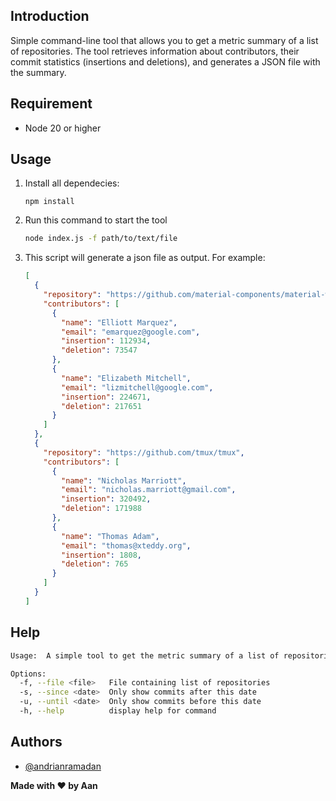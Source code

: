 ## Introduction

Simple command-line tool that allows you to get a metric summary of a list of repositories. The tool retrieves information about contributors, their commit statistics (insertions and deletions), and generates a JSON file with the summary.

## Requirement

- Node 20 or higher

## Usage

1. Install all dependecies:
   ```
   npm install
   ```
2. Run this command to start the tool
   ```bash
   node index.js -f path/to/text/file
   ```
3. This script will generate a json file as output. For example:
   ```json
   [
     {
       "repository": "https://github.com/material-components/material-web",
       "contributors": [
         {
           "name": "Elliott Marquez",
           "email": "emarquez@google.com",
           "insertion": 112934,
           "deletion": 73547
         },
         {
           "name": "Elizabeth Mitchell",
           "email": "lizmitchell@google.com",
           "insertion": 224671,
           "deletion": 217651
         }
       ]
     },
     {
       "repository": "https://github.com/tmux/tmux",
       "contributors": [
         {
           "name": "Nicholas Marriott",
           "email": "nicholas.marriott@gmail.com",
           "insertion": 320492,
           "deletion": 171988
         },
         {
           "name": "Thomas Adam",
           "email": "thomas@xteddy.org",
           "insertion": 1808,
           "deletion": 765
         }
       ]
     }
   ]
   ```

## Help
```bash
Usage:  A simple tool to get the metric summary of a list of repositories

Options:
  -f, --file <file>   File containing list of repositories
  -s, --since <date>  Only show commits after this date
  -u, --until <date>  Only show commits before this date
  -h, --help          display help for command
```

## Authors

- [@andrianramadan](https://www.github.com/andrianramadan)

**Made with ❤️ by Aan**
